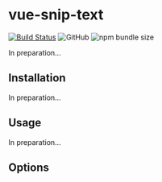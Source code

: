 # vue-snip-text

[![Build Status](https://travis-ci.org/ajobi/vue-snip-text.svg?branch=master)](https://travis-ci.org/ajobi/vue-snip-text)
![GitHub](https://img.shields.io/github/license/ajobi/vue-snip-text)
![npm bundle size](https://img.shields.io/bundlephobia/minzip/vue-snip-text)

In preparation...

## Installation

In preparation...

## Usage

In preparation...

## Options

